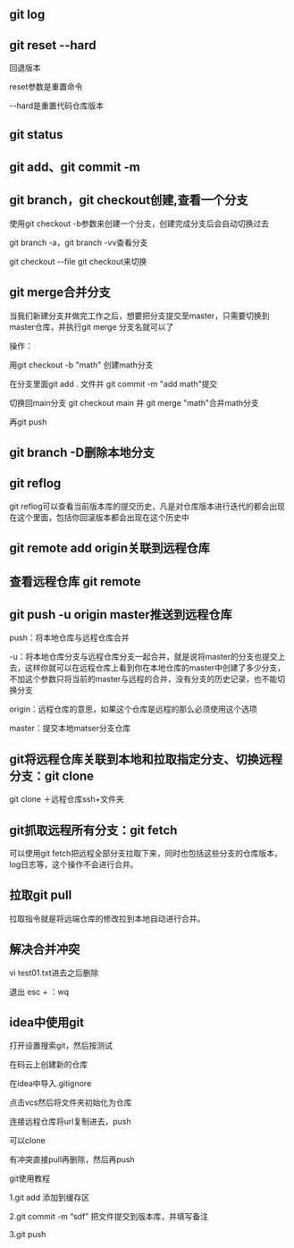 ## git log

## git  reset --hard

回退版本

reset参数是重置命令

--hard是重置代码仓库版本

## git status

## git add、git commit -m 



## git branch，git checkout创建,查看一个分支

使用git checkout -b参数来创建一个分支，创建完成分支后会自动切换过去

git branch -a，git branch -vv查看分支     

git checkout --file     git checkout来切换

## git merge合并分支

当我们新建分支并做完工作之后，想要把分支提交至master，只需要切换到master仓库，并执行git merge 分支名就可以了



操作：

用git checkout -b "math"    创建math分支

在分支里面git add . 文件并  git commit -m "add math"提交

切换回main分支 git checkout main 并 git merge "math"合并math分支

再git push



## git branch -D删除本地分支

## git reflog

git reflog可以查看当前版本库的提交历史，凡是对仓库版本进行迭代的都会出现在这个里面，包括你回滚版本都会出现在这个历史中

## git remote add origin关联到远程仓库



## 查看远程仓库  git remote

## git push -u origin master推送到远程仓库

push：将本地仓库与远程仓库合并

-u：将本地仓库分支与远程仓库分支一起合并，就是说将master的分支也提交上去，这样你就可以在远程仓库上看到你在本地仓库的master中创建了多少分支，不加这个参数只将当前的master与远程的合并，没有分支的历史记录，也不能切换分支

origin：远程仓库的意思，如果这个仓库是远程的那么必须使用这个选项

master：提交本地matser分支仓库

## git将远程仓库关联到本地和拉取指定分支、切换远程分支：git clone

git clone ＋远程仓库ssh+文件夹

## git抓取远程所有分支：git fetch

可以使用git fetch把远程全部分支拉取下来，同时也包括这些分支的仓库版本，log日志等，这个操作不会进行合并。

## 拉取git pull 

拉取指令就是将远端仓库的修改拉到本地自动进行合并。

## 解决合并冲突

vi test01.txt进去之后删除

退出     esc  + ：wq

## idea中使用git

打开设置搜索git，然后按测试

在码云上创建新的仓库

在idea中导入.gitignore

点击vcs然后将文件夹初始化为仓库

连接远程仓库将url复制进去，push

可以clone

有冲突直接pull再删除，然后再push







git使用教程

1.git add 添加到缓存区

2.git commit  -m “sdf”  把文件提交到版本库，并填写备注

3.git push 



